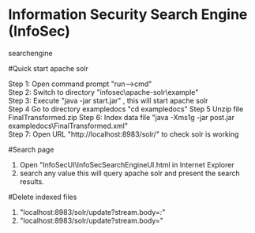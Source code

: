 # Information Security Search Engine (InfoSec)
searchengine

#Quick start apache solr

Step 1: Open command prompt "run-->cmd" <br/>
Step 2: Switch to directory "infosec\apache-solr\example" <br/>
Step 3: Execute "java -jar start.jar" , this will start apache solr <br/>
Step 4  Go to directory exampledocs "cd exampledocs"
Step 5  Unzip file FinalTransformed.zip
Step 6: Index data file "java -Xms1g -jar post.jar exampledocs\FinalTransformed.xml" <br/>
Step 7: Open URL "http://localhost:8983/solr/" to check solr is working 

#Search page

1. Open "InfoSecUI\InfoSecSearchEngineUI.html in Internet Explorer <br/>
2. search any value this will query apache solr and present the search results.

#Delete indexed files

1. "localhost:8983/solr/update?stream.body=<delete><query>*:*</query></delete>"
2. "localhost:8983/solr/update?stream.body=<commit/>"